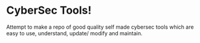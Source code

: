 # CyberSec Tools!

Attempt to make a repo of good quality self made cybersec tools which are easy to use, understand, update/ modify and maintain. <br>
